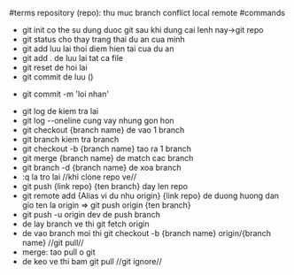 #terms
repository (repo): thu muc
branch
conflict
local
remote
#commands
- git init co the su dung duoc git sau khi dung cai lenh nay->git repo
- git status cho thay trang thai du an cua minh
- git add luu lai thoi diem hien tai cua du an
- git add . de luu lai tat ca file
- git reset de hoi lai
- git commit de luu ()
+ git commit -m 'loi nhan'
- git log de kiem tra lai
- git log --oneline cung vay nhung gon hon
- git checkout {branch name} de vao 1 branch
- git branch kiem tra branch
- git checkout -b {branch name} tao ra 1 branch 
- git merge {branch name} de match cac branch
- git branch -d {branch name} de xoa branch
- :q la tro lai
//khi clone repo ve//
- git push {link repo} {ten branch} day len repo
- git remote add {Alias vi du nhu origin} {link repo} de duong huong dan gio ten la origin => git push origin {ten branch}
- git push -u origin dev de push branch 
- de lay branch ve thi git fetch origin
- de vao branch moi thi git checkout -b {branch name} origin/{branch name}
//git pull//
- merge: tao pull o git
- de keo ve thi bam git pull
//git ignore//
